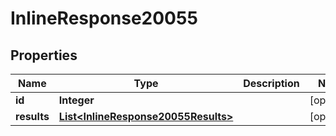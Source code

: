 
# InlineResponse20055

## Properties
Name | Type | Description | Notes
------------ | ------------- | ------------- | -------------
**id** | **Integer** |  |  [optional]
**results** | [**List&lt;InlineResponse20055Results&gt;**](InlineResponse20055Results.md) |  |  [optional]



